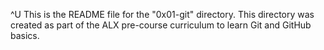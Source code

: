 ^U This is the README file for the "0x01-git" directory. This directory was created as part of the ALX pre-course curriculum to learn Git and GitHub basics.

